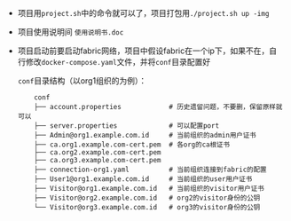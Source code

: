 - 项目用`project.sh`中的命令就可以了，项目打包用`./project.sh up -img`
  
- 项目使用说明间 `使用说明书.doc`

- 项目启动前要启动fabric网络，项目中假设fabric在一个ip下，如果不在，自行修改`docker-compose.yaml`文件，并将`conf`目录配置好

  `conf`目录结构（以org1组织的为例）：
  
  ```
      conf
      ├── account.properties            # 历史遗留问题，不要删，保留原样就可以
      ├── server.properties             # 可以配置port
      ├── Admin@org1.example.com.id     # 当前组织的admin用户证书
      ├── ca.org1.example.com-cert.pem  # 各org的ca根证书
      ├── ca.org2.example.com-cert.pem
      ├── ca.org3.example.com-cert.pem
      ├── connection-org1.yaml          # 当前组织连接到fabric的配置
      ├── User1@org1.example.com.id     # 当前组织的user用户证书
      ├── Visitor@org1.example.com.id   # 当前组织的visitor用户证书
      ├── Visitor@org2.example.com.id   # org2的visitor身份的公钥
      └── Visitor@org3.example.com.id   # org3的visitor身份的公钥
  ```